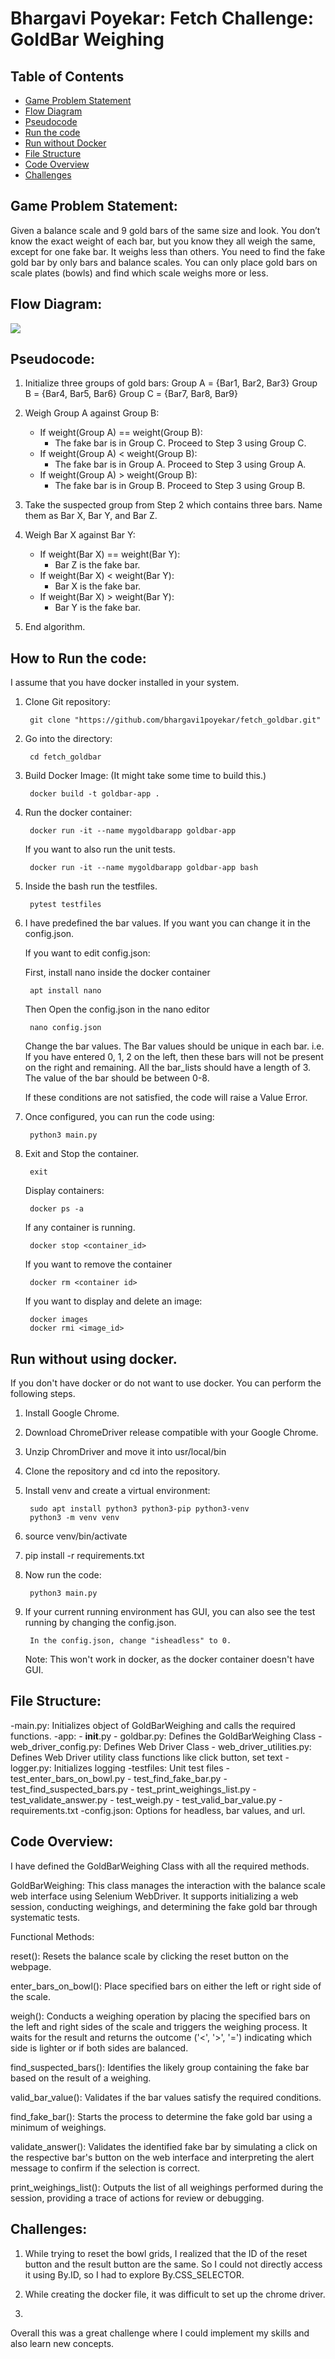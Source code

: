 # Bhargavi Poyekar: Fetch Challenge: GoldBar Weighing

## Table of Contents
- [Game Problem Statement](#game-problem-statement)
- [Flow Diagram](#flow-diagram)
- [Pseudocode](#pseudocode)
- [Run the code](#how-to-run-the-code)
- [Run without Docker](#run-without-using-docker)
- [File Structure](#file-structure)
- [Code Overview](#code-overview)
- [Challenges](#challenges)

## Game Problem Statement:

Given a balance scale and 9 gold bars of the same size and look. You don’t know the exact weight of each bar,
but you know they all weigh the same, except for one fake bar. It weighs less than others. You need to find the fake
gold bar by only bars and balance scales.
You can only place gold bars on scale plates (bowls) and find which scale weighs more or less.

## Flow Diagram:

![](https://i.postimg.cc/VNJ9gk3T/flowa-diagram-drawio.png)


## Pseudocode:

1. Initialize three groups of gold bars:
   Group A = {Bar1, Bar2, Bar3}
   Group B = {Bar4, Bar5, Bar6}
   Group C = {Bar7, Bar8, Bar9}

2. Weigh Group A against Group B:
   - If weight(Group A) == weight(Group B):
     - The fake bar is in Group C. Proceed to Step 3 using Group C.
   - If weight(Group A) < weight(Group B):
     - The fake bar is in Group A. Proceed to Step 3 using Group A.
   - If weight(Group A) > weight(Group B):
     - The fake bar is in Group B. Proceed to Step 3 using Group B.

3. Take the suspected group from Step 2 which contains three bars. Name them as Bar X, Bar Y, and Bar Z.

4. Weigh Bar X against Bar Y:
   - If weight(Bar X) == weight(Bar Y):
     - Bar Z is the fake bar.
   - If weight(Bar X) < weight(Bar Y):
     - Bar X is the fake bar.
   - If weight(Bar X) > weight(Bar Y):
     - Bar Y is the fake bar.

5. End algorithm.

## How to Run the code:

I assume that you have docker installed in your system. 

1. Clone Git repository:

        git clone "https://github.com/bhargavi1poyekar/fetch_goldbar.git"

2. Go into the directory: 
    
        cd fetch_goldbar

3. Build Docker Image: (It might take some time to build this.)

        docker build -t goldbar-app .

4. Run the docker container:

        docker run -it --name mygoldbarapp goldbar-app

    If you want to also run the unit tests. 

        docker run -it --name mygoldbarapp goldbar-app bash

5. Inside the bash run the testfiles. 

        pytest testfiles 

6. I have predefined the bar values. If you want you can change it in the config.json. 

    If you want to edit config.json:

    First, install nano inside the docker container

        apt install nano

    Then Open the config.json in the nano editor

        nano config.json

    Change the bar values. The Bar values should be unique in each bar. i.e. If you have entered 0, 1, 2 on the left, then these bars will not be present on the right and remaining. All the bar_lists should have a length of 3. The value of the bar should be between 0-8. 

    If these conditions are not satisfied, the code will raise a Value Error. 

7. Once configured, you can run the code using:

        python3 main.py

8. Exit and Stop the container.

        exit

    Display containers:
        
        docker ps -a

    If any container is running. 

        docker stop <container_id>
    
    If you want to remove the container

        docker rm <container id>
    
    If you want to display and delete an image:

        docker images
        docker rmi <image_id>


## Run without using docker. 

If you don't have docker or do not want to use docker. You can perform the following steps.

1. Install Google Chrome. 
2. Download ChromeDriver release compatible with your Google Chrome. 
3. Unzip ChromDriver and move it into usr/local/bin
3. Clone the repository and cd into the repository. 
4. Install venv and create a virtual environment:

        sudo apt install python3 python3-pip python3-venv
        python3 -m venv venv

5. source venv/bin/activate
6. pip install -r requirements.txt
7. Now run the code:

        python3 main.py

8. If your current running environment has GUI, you can also see the test running by changing the config.json. 

        In the config.json, change "isheadless" to 0.

    Note:  This won't work in docker, as the docker container doesn't have GUI. 

## File Structure:

-main.py: Initializes object of GoldBarWeighing and calls the required functions.
-app:
    - __init__.py
    - goldbar.py: Defines the GoldBarWeighing Class
    - web_driver_config.py: Defines Web Driver Class
    - web_driver_utilities.py: Defines Web Driver utility class functions like click button, set text
    - logger.py: Initializes logging
-testfiles: Unit test files
    - test_enter_bars_on_bowl.py
    - test_find_fake_bar.py
    - test_find_suspected_bars.py
    - test_print_weighings_list.py
    - test_validate_answer.py
    - test_weigh.py
    - test_valid_bar_value.py
-requirements.txt
-config.json: Options for headless, bar values, and url. 


## Code Overview:

I have defined the GoldBarWeighing Class with all the required methods.

GoldBarWeighing: This class manages the interaction with the balance scale web interface using Selenium WebDriver. It supports initializing a web session, conducting weighings, and determining the fake gold bar through systematic tests.

Functional Methods:

reset():
Resets the balance scale by clicking the reset button on the webpage. 

enter_bars_on_bowl():
Place specified bars on either the left or right side of the scale. 

weigh():
Conducts a weighing operation by placing the specified bars on the left and right sides of the scale and triggers the weighing process. It waits for the result and returns the outcome ('<', '>', '=') indicating which side is lighter or if both sides are balanced.

find_suspected_bars():
Identifies the likely group containing the fake bar based on the result of a weighing. 

valid_bar_value():
Validates if the bar values satisfy the required conditions. 

find_fake_bar():
Starts the process to determine the fake gold bar using a minimum of weighings. 

validate_answer():
Validates the identified fake bar by simulating a click on the respective bar's button on the web interface and interpreting the alert message to confirm if the selection is correct.

print_weighings_list():
Outputs the list of all weighings performed during the session, providing a trace of actions for review or debugging.

## Challenges:

1. While trying to reset the bowl grids, I realized that the ID of the reset button and the result button are the same. So I could not directly access it using By.ID, so I had to explore By.CSS_SELECTOR.

2. While creating the docker file, it was difficult to set up the chrome driver.
3. 
Overall this was a great challenge where I could implement my skills and also learn new concepts. 
